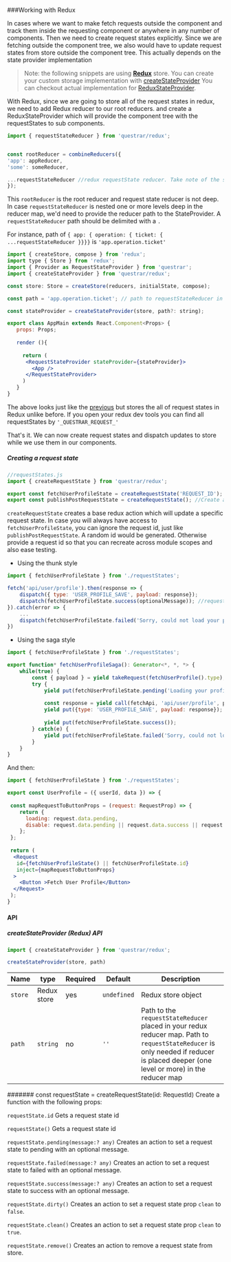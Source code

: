 
###Working with Redux


In cases where we want to make fetch requests outside the component
 and track them inside the requesting component or anywhere in any number of components.
 Then we need to create request states explicitly. Since we are fetching outside the component tree,
  we also would have to update request states from store outside the component tree.
 This actually depends on the state provider implementation


> Note: the following snippets are using **[Redux](https://redux-js.org)** store.
 You can create your custom storage implementation with [createStateProvider](./createStateProvider.md) 
 You can checkout actual implementation for [ReduxStateProvider](../src/redux/createStateProvider.js). 


With Redux, since we are going to store all of the request states in redux, we need to add Redux reducer to our root reducers.
 and create a ReduxStateProvider which will provide the component tree with the requestStates to sub components.
  
```js
import { requestStateReducer } from 'questrar/redux';


const rootReducer = combineReducers({
'app': appReducer,
'some': someReducer,

...requestStateReducer //redux requestState reducer. Take note of the spread syntax
});
```
This `rootReducer` is the root reducer and request state reducer is not deep.
In case `requestStateReducer` is nested one or more levels deep in the reducer map,
 we'd need to provide the reducer path to the StateProvider.
A `requestStateReducer` path should be delimited with a `.`

For instance, path of `{ app: { operation: { ticket: { ...requestStateReducer }}}}` is `'app.operation.ticket'`

```jsx harmony
import { createStore, compose } from 'redux';
import type { Store } from 'redux';
import { Provider as RequestStateProvider } from 'questrar';
import { createStateProvider } from 'questrar/redux';

const store: Store = createStore(reducers, initialState, compose);

const path = 'app.operation.ticket'; // path to requestStateReducer in Redux reducer map

const stateProvider = createStateProvider(store, path?: string);

export class AppMain extends React.Component<Props> {
   props: Props;
   
   render (){
    
     return (
      <RequestStateProvider stateProvider={stateProvider}>
        <App />
      </RequestStateProvider>
     )
   }
}
```

The above looks just like the [previous](../readme.md) but stores the all of request states in Redux unlike before. 
If you open your redux dev tools you can find all requestStates by `'_QUESTRAR_REQUEST_'`

That's it. We can now create request states and dispatch updates to store while we use them in our components.

##### Creating a request state


```js
//requestStates.js
import { createRequestState } from 'questrar/redux';

export const fetchUserProfileState = createRequestState('REQUEST_ID'); //Create a requestState with an explicit id
export const publishPostRequestState = createRequestState(); //Create a requestState with generated unique id
```
`createRequestState` creates a base redux action which will update a specific request state.
In case you will always have access to `fetchUserProfileState`, 
you can ignore the request id, just like `publishPostRequestState`. A random id would be generated.
Otherwise provide a request id so that you can recreate across module scopes and also ease testing.


* Using the thunk style
```js
import { fetchUserProfileState } from './requestStates';

fetch('api/user/profile').then(response => {
    dispatch({ type: 'USER_PROFILE_SAVE', payload: response});
    dispatch(fetchUserProfileState.success(optionalMessage)); //request.data.message === optionalMessage
}).catch(error => {
    ...
    dispatch(fetchUserProfileState.failed('Sorry, could not load your profile at this time'));
})
```

* Using the saga style
```js
import { fetchUserProfileState } from './requestStates';

export function* fetchUserProfileSaga(): Generator<*, *, *> {
    while(true) {
        const { payload } = yield takeRequest(fetchUserProfile().type);
        try {
            yield put(fetchUserProfileState.pending('Loading your profile');
            
            const response = yield call(fetchApi, 'api/user/profile', payload);
            yield put({type: 'USER_PROFILE_SAVE', payload: response});
            
            yield put(fetchUserProfileState.success());
        } catch(e) {            
            yield put(fetchUserProfileState.failed('Sorry, could not load your profile'));
        }
    }
}
```
And then:

```jsx harmony
import { fetchUserProfileState } from './requestStates';

export const UserProfile = ({ userId, data }) => {
   
 const mapRequestToButtonProps = (request: RequestProp) => {
    return {
      loading: request.data.pending,
      disable: request.data.pending || request.data.success || request.data.failureCount > 5,//disable after 5 request failures
    };
 };
 
 return (
  <Request
   id={fetchUserProfileState() || fetchUserProfileState.id}
   inject={mapRequestToButtonProps} 
  >
    <Button >Fetch User Profile</Button>
  </Request>
 );
}
```

#### API

##### createStateProvider (Redux) API
```js
import { createStateProvider } from 'questrar/redux';

createStateProvider(store, path)
```

| Name | type | Required | Default | Description |
| --- | --- |--- | --- | --- |
|`store` | Redux store | yes | `undefined` | Redux store object |
|`path`| `string` | no | `''` | Path to the `requestStateReducer` placed in your redux reducer map. Path to `requestStateReducer` is only needed if reducer is placed deeper (one level or more) in the reducer map  |



####### const requestState = createRequestState(id: RequestId)
Create a function with the following props:

`requestState.id`
Gets a request state id


`requestState()`
Gets a request state id


`requestState.pending(message:? any)`
Creates an action to set a request state to pending with an optional message.


`requestState.failed(message:? any)`
Creates an action to set a request state to failed with an optional message.


`requestState.success(message:? any)`
Creates an action to set a request state to success with an optional message.


`requestState.dirty()`
Creates an action to set a request state prop `clean` to `false`.

`requestState.clean()`
Creates an action to set a request state prop `clean` to `true`.

`requestState.remove()`
Creates an action to remove a request state from store.
